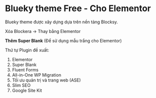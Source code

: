 # Blueky theme Free - Cho Elementor
Blueky theme được xây dựng dựa trên nền tảng Blocksy.

Xóa Blockera -> Thay bằng Elementor

**Thêm Super Blank** (Để sử dụng mẫu trắng cho Elementor)

Thứ tự Plugin đề xuất:

1. Elementor
2. Super Blank
3. Fluent Forms
4. All-in-One WP Migration
5. Tối ưu quản trị và trang web (ASE)
6. Slim SEO 
7. Google Site Kit
